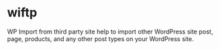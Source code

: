 # wiftp
WP Import from third party site help to import other WordPress site post, page, products, and any other post types on your WordPress site.

